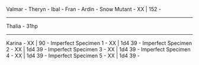 Valmar -
Theryn -
Ibal -
Fran -
Ardin -
Snow Mutant - XX | 152 -

---

Thalia - 31hp

---

Karina - XX | 90 -
Imperfect Specimen 1 - XX | 1d4 39 -
Imperfect Specimen 2 - XX | 1d4 39 -
Imperfect Specimen 3 - XX | 1d4 39 -
Imperfect Specimen 4 - XX | 1d4 39 -
Imperfect Specimen 5 - XX | 1d4 39 -
